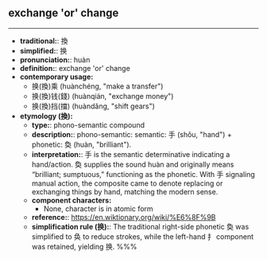 ## exchange 'or' change
---
- **traditional:**: 換
- **simplified:**: 换
- **pronunciation:**: huàn
- **definition:**: exchange 'or' change
- **contemporary usage:**
  - 换(換)乘 (huànchéng, "make a transfer")
  - 换(換)钱(錢) (huànqián, "exchange money")
  - 换(換)挡(擋) (huàndǎng, "shift gears")
- **etymology (換):**
  - **type:**: phono-semantic compound
  - **description:**: phono-semantic: semantic: 手 (shǒu, "hand") + phonetic: 奐 (huàn, "brilliant").
  - **interpretation:**: 手 is the semantic determinative indicating a hand/action. 奐 supplies the sound huàn and originally means “brilliant; sumptuous,” functioning as the phonetic. With 手 signaling manual action, the composite came to denote replacing or exchanging things by hand, matching the modern sense.
  - **component characters:**
    - None, character is in atomic form
  - **reference:**: https://en.wiktionary.org/wiki/%E6%8F%9B
  - **simplification rule (换):**: The traditional right-side phonetic 奐 was simplified to 奂 to reduce strokes, while the left-hand 扌 component was retained, yielding 换.
%%%
